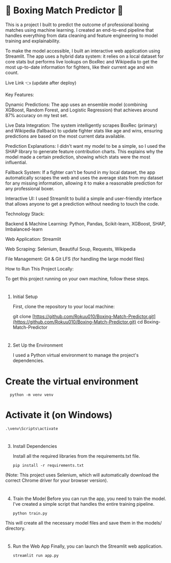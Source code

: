 # 🥊 Boxing Match Predictor 🥊
This is a project I built to predict the outcome of professional boxing matches using machine learning. I created an end-to-end pipeline that handles everything from data cleaning and feature engineering to model training and explainability.

To make the model accessible, I built an interactive web application using Streamlit. The app uses a hybrid data system: it relies on a local dataset for core stats but performs live lookups on BoxRec and Wikipedia to get the most up-to-date information for fighters, like their current age and win count.

Live Link 👈 (update after deploy)



Key Features:

Dynamic Predictions: The app uses an ensemble model (combining XGBoost, Random Forest, and Logistic Regression) that achieves around 87% accuracy on my test set.

Live Data Integration: The system intelligently scrapes BoxRec (primary) and Wikipedia (fallback) to update fighter stats like age and wins, ensuring predictions are based on the most current data available.

Prediction Explanations: I didn't want my model to be a simple, so I used the SHAP library to generate feature contribution charts. This explains why the model made a certain prediction, showing which stats were the most influential.

Fallback System: If a fighter can't be found in my local dataset, the app automatically scrapes the web and uses the average stats from my dataset for any missing information, allowing it to make a reasonable prediction for any professional boxer.

Interactive UI: I used Streamlit to build a simple and user-friendly interface that allows anyone to get a prediction without needing to touch the code.

Technology Stack:

Backend & Machine Learning: Python, Pandas, Scikit-learn, XGBoost, SHAP, Imbalanced-learn

Web Application: Streamlit

Web Scraping: Selenium, Beautiful Soup, Requests, Wikipedia

File Management: Git & Git LFS (for handling the large model files)

How to Run This Project Locally:

To get this project running on your own machine, follow these steps.
#

1. Initial Setup

   First, clone the repository to your local machine:

   git clone [https://github.com/Rokuu010/Boxing-Match-Predictor.git](https://github.com/Rokuu010/Boxing-Match-Predictor.git)
cd Boxing-Match-Predictor
#

2. Set Up the Environment

   I used a Python virtual environment to manage the project's dependencies.

# Create the virtual environment
      python -m venv venv

# Activate it (on Windows)
    .\venv\Scripts\activate
#
3. Install Dependencies

   Install all the required libraries from the requirements.txt file.

       pip install -r requirements.txt

(Note: This project uses Selenium, which will automatically download the correct Chrome driver for your browser version).
#

4. Train the Model
   Before you can run the app, you need to train the model. I've created a simple script that handles the entire training pipeline.

       python train.py

This will create all the necessary model files and save them in the models/ directory.
#

5. Run the Web App
   Finally, you can launch the Streamlit web application.

       streamlit run app.py
